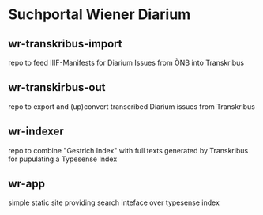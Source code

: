 # Suchportal Wiener Diarium

## wr-transkribus-import

repo to feed IIIF-Manifests for Diarium Issues from ÖNB into Transkribus

## wr-transkirbus-out

repo to export and (up)convert transcribed Diarium issues from Transkribus

## wr-indexer

repo to combine "Gestrich Index" with full texts generated by Transkribus for pupulating a Typesense Index

## wr-app

simple static site providing search inteface over typesense index
